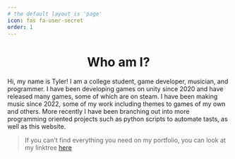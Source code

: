 ```yaml
---
# the default layout is 'page'
icon: fas fa-user-secret
order: 1
---
```

<div align="center"><h1>Who am I?</h1></div>

Hi, my name is Tyler! I am a college student, game developer, musician, and programmer. I have been developing games on unity since 2020 and have released many games, some of which are on steam. I have been making music since 2022, some of my work including themes to games of my own and others. More recently I have been branching out into more programming oriented projects such as python scripts to automate tasts, as well as this website.

<blockquote class="prompt-tip"><p>If you can't find everything you need on my portfolio, you can look at my linktree <a href="https://linktr.ee/dubscr">here</a></p></blockquote>